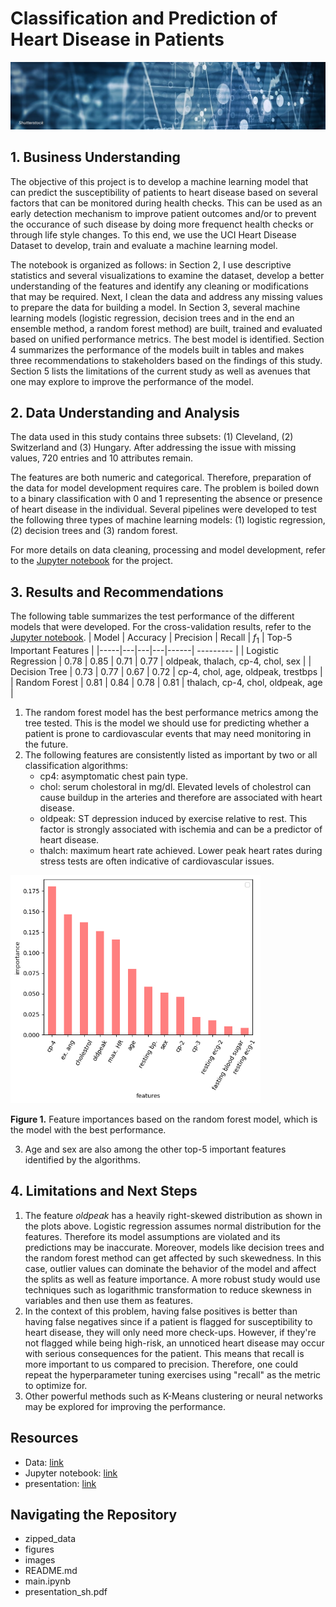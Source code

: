 
# Classification and Prediction of Heart Disease in Patients

<img src="./images/header.jpg" 
    Width="1000">

## 1. Business Understanding
The objective of this project is to develop a machine learning model that can predict the susceptibility of patients to heart disease based on several factors that can be monitored during health checks. This can be used as an early detection mechanism to improve patient outcomes and/or to prevent the occurance of such disease by doing more frequenct health checks or through life style changes. To this end, we use the UCI Heart Disease Dataset to develop, train and evaluate a machine learning model.

The notebook is organized as follows: in Section 2, I use descriptive statistics and several visualizations to examine the dataset, develop a better understanding of the features and identify any cleaning or modifications that may be required. Next, I clean the data and address any missing values to prepare the data for building a model. In Section 3, several machine learning models (logistic regression, decision trees and in the end an ensemble method, a random forest method) are built, trained and evaluated based on unified performance metrics. The best model is identified. Section 4 summarizes the performance of the models built in tables and makes three recommendations to stakeholders based on the findings of this study. Section 5 lists the limitations of the current study as well as avenues that one may explore to improve the performance of the model.

## 2. Data Understanding and Analysis
The data used in this study contains three subsets: (1) Cleveland, (2) Switzerland and (3) Hungary. After addressing the issue with missing values, 720 entries and 10 attributes remain. 

The features are both numeric and categorical. Therefore, preparation of the data for model development requires care. The problem is boiled down to a binary classification with 0 and 1 representing the absence or presence of heart disease in the individual. Several pipelines were developed to test the following three types of machine learning models: (1) logistic regression, (2) decision trees and (3) random forest. 

For more details on data cleaning, processing and model development, refer to the [Jupyter notebook](https://github.com/setare92-ha/cardiovascular_event_detection/blob/main/main.ipynb) for the project. 

## 3. Results and Recommendations
The following table summarizes the test performance of the different models that were developed. For the cross-validation results, refer to the [Jupyter notebook](https://github.com/setare92-ha/cardiovascular_event_detection/blob/main/main.ipynb).
| Model   | Accuracy   | Precision  | Recall  | $f_1$  | Top-5 Important Features |
|-----|---|---|---|------| --------- |
| Logistic Regression  | 0.78  | 0.85  | 0.71  | 0.77  | oldpeak, thalach, cp-4, chol, sex |
| Decision Tree  | 0.73  | 0.77  | 0.67  |  0.72 | cp-4, chol, age, oldpeak, trestbps |
| Random Forest  | 0.81  | 0.84  | 0.78  | 0.81  | thalach, cp-4, chol, oldpeak, age |

1. The random forest model has the best performance metrics among the tree tested. This is the model we should use for predicting whether a patient is prone to cardiovascular events that may need monitoring in the future. 
2. The following features are consistently listed as important by two or all classification algorithms:
    - cp4: asymptomatic chest pain type. 
    - chol: serum cholestoral in mg/dl. Elevated levels of cholestrol can cause buildup in the arteries and therefore are associated with heart disease. 
    - oldpeak: ST depression induced by exercise relative to rest. This factor is strongly associated with ischemia and can be a predictor of heart disease. 
    - thalch: maximum heart rate achieved. Lower peak heart rates during stress tests are often indicative of cardiovascular issues.

<img src="./figures/feature_importance.png" 
    Width="400">

**Figure 1.** Feature importances based on the random forest model, which is the model with the best performance. 
    
3. Age and sex are also among the other top-5 important features identified by the algorithms. 

## 4. Limitations and Next Steps
1. The feature *oldpeak* has a heavily right-skewed distribution as shown in the plots above. Logistic regression assumes normal distribution for the features. Therefore its model assumptions are violated and its predictions may be inaccurate. Moreover, models like decision trees and the random forest method can get affected by such skewedness. In this case, outlier values can dominate the behavior of the model and affect the splits as well as feature importance. A more robust study would use techniques such as logarithmic transformation to reduce skewness in variables and then use them as features. 
2. In the context of this problem, having false positives is better than having false negatives since if a patient is flagged for susceptibility to heart disease, they will only need more check-ups. However, if they're not flagged while being high-risk, an unnoticed heart disease may occur with serious consequences for the patient. This means that recall is more important to us compared to precision. Therefore, one could repeat the hyperparameter tuning exercises using "recall" as the metric to optimize for.
3. Other powerful methods such as K-Means clustering or neural networks may be explored for improving the performance.

## Resources
- Data: [link](https://archive.ics.uci.edu/dataset/45/heart+disease) 
- Jupyter notebook: [link](https://github.com/setare92-ha/cardiovascular_event_detection/blob/main/main.ipynb)
- presentation: [link](https://github.com/setare92-ha/cardiovascular_event_detection/blob/main/phase_iii_presentation_SH.pdf)

## Navigating the Repository
- zipped_data
- figures
- images
- README.md
- main.ipynb
- presentation_sh.pdf

